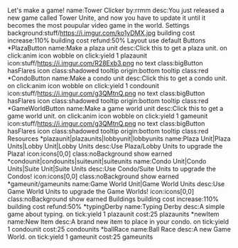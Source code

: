 Let's make a game!
  name:Tower Clicker
  by:rrmm
  desc:You just released a new game called Tower Unite, and now you have to update it until it becomes the most poupular video game in the world.
Settings
  background:stuff/https://i.imgur.com/ko1yDMX.jpg
  building cost increase:110%
  building cost refund:50%
Layout
	use default
Buttons
	*PlazaButton
		name:Make a plaza unit
		desc:Click this to get a plaza unit.
		on click:anim icon wobble
		on click:yield 1 plazaunit
		icon:stuff/https://i.imgur.com/R28Exb3.png
		no text
		class:bigButton hasFlares
		icon class:shadowed
		tooltip origin:bottom
		tooltip class:red
	*CondoButton
		name:Make a condo unit
		desc:Click this to get a condo unit.
		on click:anim icon wobble
		on click:yield 1 condounit
		icon:stuff/https://i.imgur.com/g3QMtnQ.png
		no text
		class:bigButton hasFlares
		icon class:shadowed
		tooltip origin:bottom
		tooltip class:red
	*GameWorldButton
		name:Make a game world unit
		desc:Click this to get a game world unit.
		on click:anim icon wobble
		on click:yield 1 gameunit
		icon:stuff/https://i.imgur.com/g3QMtnQ.png
		no text
		class:bigButton hasFlares
		icon class:shadowed
		tooltip origin:bottom
		tooltip class:red
Resources
	*plazaunit|plazaunits|lobbyunit|lobbyunits
		name:Plaza Unit|Plaza Units|Lobby Unit|Lobby Units
		desc:Use Plaza/Lobby Units to upgrade the Plaza!
		icon:icons[0,0]
		class:noBackground
		show earned
	*condounit|condounits|suiteunit|suiteunits
		name:Condo Unit|Condo Units|Suite Unit|Suite Units
		desc:Use Condo/Suite Units to upgrade the Condos!
		icon:icons[0,0]
		class:noBackground
		show earned
	*gameunit/gameunits
		name:Game World Unit|Game World Units
		desc:Use Game World Units to upgrade the Game Worlds!
		icon:icons[0,0]
		class:noBackground
		show earned
Buildings
  building cost increase:110%
  building cost refund:50%
*typingDerby
  name:Typing Derby
  desc:A simple game about typing.
  on tick:yield 1 plazaunit
  cost:25 plazaunits
  *newItem
  name:New Item
  desc:A brand new item to place in your condo.
  on tick:yield 1 condounit
  cost:25 condounits
  *ballRace
  name:Ball Race
  desc:A new Game World.
  on tick:yield 1 gameunit
  cost:25 gameunits
